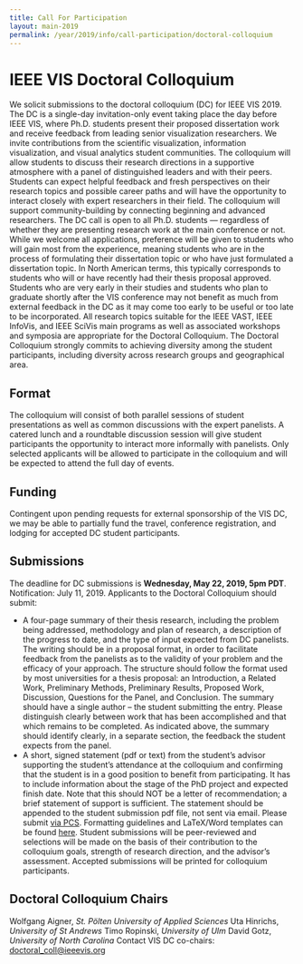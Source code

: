 ```yaml
---
title: Call For Participation
layout: main-2019
permalink: /year/2019/info/call-participation/doctoral-colloquium
---
```


# IEEE VIS Doctoral Colloquium
We solicit submissions to the doctoral colloquium (DC) for IEEE VIS 2019. The DC is a single-day invitation-only event taking place the day before IEEE VIS, where Ph.D. students present their proposed dissertation work and receive feedback from leading senior visualization researchers. We invite contributions from the scientific visualization, information visualization, and visual analytics student communities.
The colloquium will allow students to discuss their research directions in a supportive atmosphere with a panel of distinguished leaders and with their peers. Students can expect helpful feedback and fresh perspectives on their research topics and possible career paths and will have the opportunity to interact closely with expert researchers in their field. The colloquium will support community-building by connecting beginning and advanced researchers.
The DC call is open to all Ph.D. students — regardless of whether they are presenting research work at the main conference or not. While we welcome all applications, preference will be given to students who will gain most from the experience, meaning students who are in the process of formulating their dissertation topic or who have just formulated a dissertation topic. In North American terms, this typically corresponds to students who will or have recently had their thesis proposal approved. Students who are very early in their studies and students who plan to graduate shortly after the VIS conference may not benefit as much from external feedback in the DC as it may come too early to be useful or too late to be incorporated.
All research topics suitable for the IEEE VAST, IEEE InfoVis, and IEEE SciVis main programs as well as associated workshops and symposia are appropriate for the Doctoral Colloquium. The Doctoral Colloquium strongly commits to achieving diversity among the student participants, including diversity across research groups and geographical area.
## Format
The colloquium will consist of both parallel sessions of student presentations as well as common discussions with the expert panelists. A catered lunch and a roundtable discussion session will give student participants the opportunity to interact more informally with panelists.
Only selected applicants will be allowed to participate in the colloquium and will be expected to attend the full day of events.
## Funding
Contingent upon pending requests for external sponsorship of the VIS DC, we may be able to partially fund the travel, conference registration, and lodging for accepted DC student participants.
## Submissions
The deadline for DC submissions is **Wednesday, May 22, 2019, 5pm PDT**.
Notification: July 11, 2019.
Applicants to the Doctoral Colloquium should submit:
*	A four-page summary of their thesis research, including the problem being addressed, methodology and plan of research, a description of the progress to date, and the type of input expected from DC panelists. The writing should be in a proposal format, in order to facilitate feedback from the panelists as to the validity of your problem and the efficacy of your approach. The structure should follow the format used by most universities for a thesis proposal: an Introduction, a Related Work, Preliminary Methods, Preliminary Results, Proposed Work, Discussion, Questions for the Panel, and Conclusion. The summary should have a single author – the student submitting the entry. Please distinguish clearly between work that has been accomplished and that which remains to be completed. As indicated above, the summary should identify clearly, in a separate section, the feedback the student expects from the panel. 
*	A short, signed statement (pdf or text) from the student’s advisor supporting the student’s attendance at the colloquium and confirming that the student is in a good position to benefit from participating. It has to include information about the stage of the PhD project and expected finish date. Note that this should NOT be a letter of recommendation; a brief statement of support is sufficient. The statement should be appended to the student submission pdf file, not sent via email. 
Please submit [via PCS](http://new.precisionconference.com/vgtc).
Formatting guidelines and LaTeX/Word templates can be found [here](http://junctionpublishing.org/vgtc/Tasks/camera.html).
Student submissions will be peer-reviewed and selections will be made on the basis of their contribution to the colloquium goals, strength of research direction, and the advisor’s assessment. Accepted submissions will be printed for colloquium participants.
## Doctoral Colloquium Chairs
Wolfgang Aigner, *St. Pölten University of Applied Sciences*
Uta Hinrichs, *University of St Andrews* 
Timo Ropinski, *University of Ulm*
David Gotz, *University of North Carolina* 
Contact VIS DC co-chairs: [doctoral_coll@ieeevis.org](mailto:doctoral_coll@ieeevis.org)
